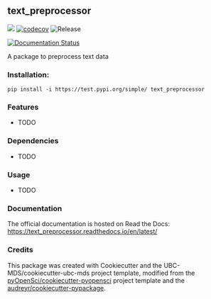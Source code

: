 ## text_preprocessor 

![](https://github.com/kvarada/text_preprocessor/workflows/build/badge.svg) [![codecov](https://codecov.io/gh/kvarada/text_preprocessor/branch/master/graph/badge.svg)](https://codecov.io/gh/kvarada/text_preprocessor) ![Release](https://github.com/kvarada/text_preprocessor/workflows/Release/badge.svg)

[![Documentation Status](https://readthedocs.org/projects/text_preprocessor/badge/?version=latest)](https://text_preprocessor.readthedocs.io/en/latest/?badge=latest)

A package to preprocess text data

### Installation:

```
pip install -i https://test.pypi.org/simple/ text_preprocessor
```

### Features
- TODO

### Dependencies

- TODO

### Usage

- TODO

### Documentation
The official documentation is hosted on Read the Docs: <https://text_preprocessor.readthedocs.io/en/latest/>

### Credits
This package was created with Cookiecutter and the UBC-MDS/cookiecutter-ubc-mds project template, modified from the [pyOpenSci/cookiecutter-pyopensci](https://github.com/pyOpenSci/cookiecutter-pyopensci) project template and the [audreyr/cookiecutter-pypackage](https://github.com/audreyr/cookiecutter-pypackage).
